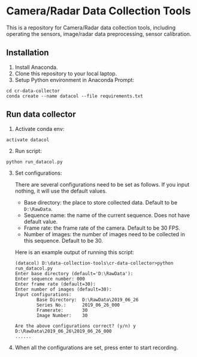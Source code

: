 # Camera/Radar Data Collection Tools
This is a repository for Camera/Radar data collection tools, including operating the sensors, image/radar data preprocessing, sensor calibration.

## Installation
1. Install Anaconda.
2. Clone this repository to your local laptop.
3. Setup Python environment in Anaconda Prompt:
```
cd cr-data-collector
conda create --name datacol --file requirements.txt
```

## Run data collector
1. Activate conda env:
```
activate datacol
```
2. Run script:
```
python run_datacol.py
```
3. Set configurations:

    There are several configurations need to be set as follows. If you input nothing, it will use the default values.
    - Base directory: the place to store collected data. Default to be `D:\RawData`.
    - Sequence name: the name of the current sequence. Does not have default value.
    - Frame rate: the frame rate of the camera. Default to be 30 FPS.
    - Number of images: the number of images need to be collected in this sequence. Default to be 30. 

    Here is an example output of running this script:
    ```
    (datacol) D:\data-collection-tools\cr-data-collector>python run_datacol.py
    Enter base directory (default='D:\RawData'):
    Enter sequence number: 000
    Enter frame rate (default=30):
    Enter number of images (default=30):
    Input configurations:
            Base Directory:  D:\RawData\2019_06_26
            Series No.:      2019_06_26_000
            Framerate:       30
            Image Number:    30
    
    Are the above configurations correct? (y/n) y
    D:\RawData\2019_06_26\2019_06_26_000
    ......
    ```
4. When all the configurations are set, press enter to start recording.